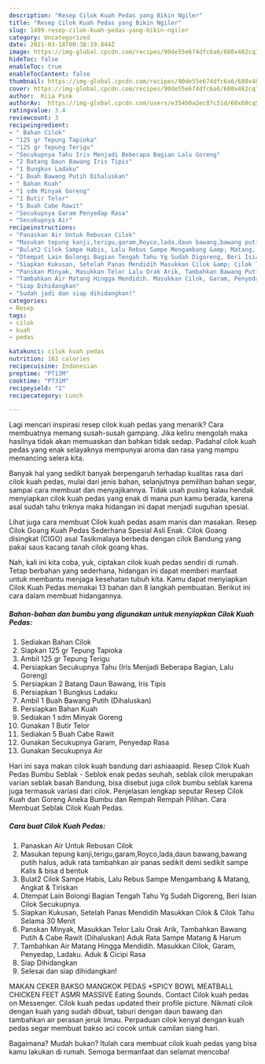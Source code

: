 ```yaml
---
description: "Resep Cilok Kuah Pedas yang Bikin Ngiler"
title: "Resep Cilok Kuah Pedas yang Bikin Ngiler"
slug: 1499-resep-cilok-kuah-pedas-yang-bikin-ngiler
category: Uncategorized
date: 2021-03-18T00:38:19.844Z
image: https://img-global.cpcdn.com/recipes/90de55e674dfc6a6/680x482cq70/cilok-kuah-pedas-foto-resep-utama.jpg
hideToc: false
enableToc: true
enableTocContent: false
thumbnail: https://img-global.cpcdn.com/recipes/90de55e674dfc6a6/680x482cq70/cilok-kuah-pedas-foto-resep-utama.jpg
cover: https://img-global.cpcdn.com/recipes/90de55e674dfc6a6/680x482cq70/cilok-kuah-pedas-foto-resep-utama.jpg
author:  Riia Pink
authorAv:  https://img-global.cpcdn.com/users/e354b0a2ec87c51d/60x60cq50/avatar.jpg
ratingvalue: 3.4
reviewcount: 3
recipeingredient:
- " Bahan Cilok"
- "125 gr Tepung Tapioka"
- "125 gr Tepung Terigu"
- "Secukupnya Tahu Iris Menjadi Beberapa Bagian Lalu Goreng"
- "2 Batang Daun Bawang Iris Tipis"
- "1 Bungkus Ladaku"
- "1 Buah Bawang Putih Dihaluskan"
- " Bahan Kuah"
- "1 sdm Minyak Goreng"
- "1 Butir Telor"
- "5 Buah Cabe Rawit"
- "Secukupnya Garam Penyedap Rasa"
- "Secukupnya Air"
recipeinstructions:
- "Panaskan Air Untuk Rebusan Cilok"
- "Masukan tepung kanji,terigu,garam,Royco,lada,daun bawang,bawang putih halus, aduk rata tambahkan air panas sedikit demi sedikit sampe Kalis &amp; bisa d bentuk"
- "Bulat2 Cilok Sampe Habis, Lalu Rebus Sampe Mengambang &amp; Matang, Angkat &amp; Tiriskan"
- "Dtempat Lain Bolongi Bagian Tengah Tahu Yg Sudah Digoreng, Beri Isian Cilok Secukupnya."
- "Siapkan Kukusan, Setelah Panas Mendidih Masukkan Cilok &amp; Cilok Tahu Selama 30 Menit"
- "Panskan Minyak, Masukkan Telor Lalu Orak Arik, Tambahkan Bawang Putih &amp; Cabe Rawit (Dihaluskan) Aduk Rata Sampe Matang &amp; Harum"
- "Tambahkan Air Matang Hingga Mendidih. Masukkan Cilok, Garam, Penyedap, Ladaku. Aduk &amp; Cicipi Rasa"
- "Siap Dihidangkan"
- "Sudah jadi dan siap dihidangkan!"
categories:
- Resep
tags:
- cilok
- kuah
- pedas

katakunci: cilok kuah pedas 
nutrition: 163 calories
recipecuisine: Indonesian
preptime: "PT13M"
cooktime: "PT31M"
recipeyield: "1"
recipecategory: Lunch

---
```



Lagi mencari inspirasi resep cilok kuah pedas yang menarik? Cara membuatnya memang susah-susah gampang. Jika keliru mengolah maka hasilnya tidak akan memuaskan dan bahkan tidak sedap. Padahal cilok kuah pedas yang enak selayaknya mempunyai aroma dan rasa yang mampu memancing selera kita.


Banyak hal yang sedikit banyak berpengaruh terhadap kualitas rasa dari cilok kuah pedas, mulai dari jenis bahan, selanjutnya pemilihan bahan segar, sampai cara membuat dan menyajikannya. Tidak usah pusing kalau hendak menyiapkan cilok kuah pedas yang enak di mana pun kamu berada, karena asal sudah tahu triknya maka hidangan ini dapat menjadi suguhan spesial.

Lihat juga cara membuat Cilok kuah pedas asam manis dan masakan. Resep Cilok Goang Kuah Pedas Sederhana Spesial Asli Enak. Cilok Goang disingkat (CIGO) asal Tasikmalaya berbeda dengan cilok Bandung yang pakai saus kacang tanah cilok goang khas.


Nah, kali ini kita coba, yuk, ciptakan cilok kuah pedas sendiri di rumah. Tetap berbahan yang sederhana, hidangan ini dapat memberi manfaat untuk membantu menjaga kesehatan tubuh kita. Kamu dapat menyiapkan Cilok Kuah Pedas memakai 13 bahan dan 8 langkah pembuatan. Berikut ini cara dalam membuat hidangannya.

<!--inarticleads1-->

##### Bahan-bahan dan bumbu yang digunakan untuk menyiapkan Cilok Kuah Pedas:

1. Sediakan  Bahan Cilok
1. Siapkan 125 gr Tepung Tapioka
1. Ambil 125 gr Tepung Terigu
1. Persiapkan Secukupnya Tahu (Iris Menjadi Beberapa Bagian, Lalu Goreng)
1. Persiapkan 2 Batang Daun Bawang, Iris Tipis
1. Persiapkan 1 Bungkus Ladaku
1. Ambil 1 Buah Bawang Putih (Dihaluskan)
1. Persiapkan  Bahan Kuah
1. Sediakan 1 sdm Minyak Goreng
1. Gunakan 1 Butir Telor
1. Sediakan 5 Buah Cabe Rawit
1. Gunakan Secukupnya Garam, Penyedap Rasa
1. Gunakan Secukupnya Air


Hari ini saya makan cilok kuah bandung dari ashiaaapid. Resep Cilok Kuah Pedas Bumbu Seblak - Seblok enak pedas seuhah, seblak cilok merupakan varian seblak basah Bandung, bisa disebut juga cilok bumbu seblak karena juga termasuk variasi dari cilok. Penjelasan lengkap seputar Resep Cilok Kuah dan Goreng Aneka Bumbu dan Rempah Rempah Pilihan. Cara Membuat Seblak Cilok Kuah Pedas. 

<!--inarticleads2-->

##### Cara buat Cilok Kuah Pedas:

1. Panaskan Air Untuk Rebusan Cilok
1. Masukan tepung kanji,terigu,garam,Royco,lada,daun bawang,bawang putih halus, aduk rata tambahkan air panas sedikit demi sedikit sampe Kalis &amp; bisa d bentuk
1. Bulat2 Cilok Sampe Habis, Lalu Rebus Sampe Mengambang &amp; Matang, Angkat &amp; Tiriskan
1. Dtempat Lain Bolongi Bagian Tengah Tahu Yg Sudah Digoreng, Beri Isian Cilok Secukupnya.
1. Siapkan Kukusan, Setelah Panas Mendidih Masukkan Cilok &amp; Cilok Tahu Selama 30 Menit
1. Panskan Minyak, Masukkan Telor Lalu Orak Arik, Tambahkan Bawang Putih &amp; Cabe Rawit (Dihaluskan) Aduk Rata Sampe Matang &amp; Harum
1. Tambahkan Air Matang Hingga Mendidih. Masukkan Cilok, Garam, Penyedap, Ladaku. Aduk &amp; Cicipi Rasa
1. Siap Dihidangkan
1. Selesai dan siap dihidangkan!

MAKAN CEKER BAKSO MANGKOK PEDAS *SPICY BOWL MEATBALL CHICKEN FEET ASMR MASSIVE Eating Sounds. Contact Cilok kuah pedas on Messenger. Cilok kuah pedas updated their profile picture. Nikmati cilok dengan kuah yang sudah dibuat, taburi dengan daun bawang dan tambahkan air perasan jeruk limau. Perpaduan cilok kenyal dengan kuah pedas segar membuat bakso aci cocok untuk camilan siang hari. 

Bagaimana? Mudah bukan? Itulah cara membuat cilok kuah pedas yang bisa kamu lakukan di rumah. Semoga bermanfaat dan selamat mencoba!
